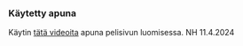 ### Käytetty apuna
<p>Käytin <a href="https://www.youtube.com/watch?v=4AHot187Lj0">tätä videoita</a> apuna pelisivun luomisessa. NH 11.4.2024</p>
